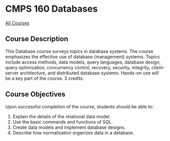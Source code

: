 # CMPS 160 Databases

[All Courses](courses)

## Course Description

This Database course surveys topics in database systems. The course emphasizes the effective use of database (management) systems. Topics include access methods, data models, query languages, database design, query optimization, concurrency control, recovery, security, integrity, client-server architecture, and distributed database systems. Hands-on use will be a key part of the course. 3 credits.

## Course Objectives

Upon successful completion of the course, students should be able to:
1) Explain the details of the relational data model.
2) Use the basic commands and functions of SQL. 
 3) Create data models and implement database designs.
4) Describe how normalization organizes data in a database.

